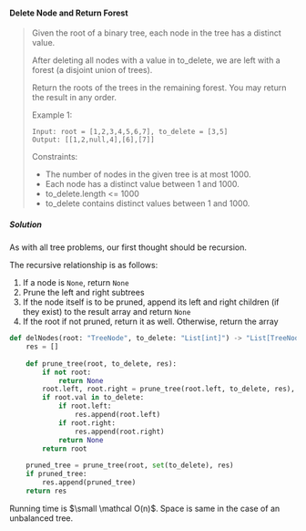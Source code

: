 #### Delete Node and Return Forest

> Given the root of a binary tree, each node in the tree has a distinct value.
>
> After deleting all nodes with a value in to_delete, we are left with a forest (a disjoint union of trees).
>
> Return the roots of the trees in the remaining forest.  You may return the result in any order.
>
> Example 1:
> ```
> Input: root = [1,2,3,4,5,6,7], to_delete = [3,5]
> Output: [[1,2,null,4],[6],[7]]
> ```
> Constraints:
>
> * The number of nodes in the given tree is at most 1000.
> * Each node has a distinct value between 1 and 1000.
> * to_delete.length <= 1000
> * to_delete contains distinct values between 1 and 1000.

##### Solution

As with all tree problems, our first thought should be recursion. 

The recursive relationship is as follows:

1. If a node is `None`, return `None`
2. Prune the left and right subtrees
3. If the node itself is to be pruned, append its left and right children (if they exist) to the result array and return `None`
4. If the root if not pruned, return it as well. Otherwise, return the array 

```py
def delNodes(root: "TreeNode", to_delete: "List[int]") -> "List[TreeNode]":
    res = []
    
    def prune_tree(root, to_delete, res):
        if not root:
            return None
        root.left, root.right = prune_tree(root.left, to_delete, res), prune_tree(root.right, to_delete, res)
        if root.val in to_delete:
            if root.left:
                res.append(root.left)
            if root.right:
                res.append(root.right)
            return None
        return root
    
    pruned_tree = prune_tree(root, set(to_delete), res)
    if pruned_tree:
        res.append(pruned_tree)
    return res
```

Running time is $\small \mathcal O(n)$. Space is same in the case of an unbalanced tree.
